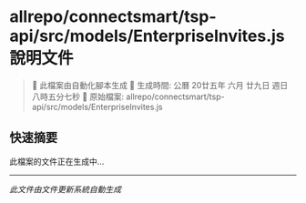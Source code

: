 # allrepo/connectsmart/tsp-api/src/models/EnterpriseInvites.js 說明文件

> 🚧 此檔案由自動化腳本生成
> 📅 生成時間: 公曆 20廿五年 六月 廿九日 週日 八時五分七秒
> 📂 原始檔案: allrepo/connectsmart/tsp-api/src/models/EnterpriseInvites.js

## 快速摘要
此檔案的文件正在生成中...

<!-- 實際使用時，這裡會是 Claude Code 生成的完整文件內容 -->

---
*此文件由文件更新系統自動生成*
